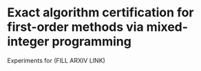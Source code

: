 # Exact algorithm certification for first-order methods via mixed-integer programming

Experiments for (FILL ARXIV LINK)
